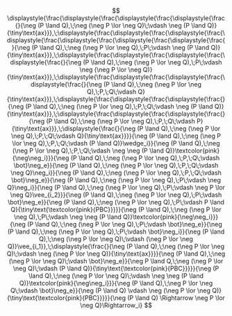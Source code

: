 $$
\displaystyle{\frac{\displaystyle{\frac{\displaystyle{\frac{\displaystyle{\frac{}{\neg (P \land Q),\;\neg (\neg P \lor \neg Q)\;\vdash \neg (P \land Q)}{\tiny\text{ax}}},\;\displaystyle{\frac{\displaystyle{\frac{\displaystyle{\frac{\displaystyle{\frac{\displaystyle{\frac{\displaystyle{\frac{\displaystyle{\frac{}{\neg (P \land Q),\;\neg (\neg P \lor \neg Q),\;P\;\vdash \neg (P \land Q)}{\tiny\text{ax}}},\;\displaystyle{\frac{\displaystyle{\frac{\displaystyle{\frac{\displaystyle{\frac{}{\neg (P \land Q),\;\neg (\neg P \lor \neg Q),\;P\;\vdash \neg (\neg P \lor \neg Q)}{\tiny\text{ax}}},\;\displaystyle{\frac{\displaystyle{\frac{\displaystyle{\frac{\displaystyle{\frac{}{\neg (P \land Q),\;\neg (\neg P \lor \neg Q),\;P,\;Q\;\vdash Q}{\tiny\text{ax}}},\;\displaystyle{\frac{\displaystyle{\frac{\displaystyle{\frac{}{\neg (P \land Q),\;\neg (\neg P \lor \neg Q),\;P,\;Q\;\vdash \neg (P \land Q)}{\tiny\text{ax}}},\;\displaystyle{\frac{\displaystyle{\frac{\displaystyle{\frac{}{\neg (P \land Q),\;\neg (\neg P \lor \neg Q),\;P,\;Q\;\vdash P}{\tiny\text{ax}}},\;\displaystyle{\frac{}{\neg (P \land Q),\;\neg (\neg P \lor \neg Q),\;P,\;Q\;\vdash Q}{\tiny\text{ax}}}}{\neg (P \land Q),\;\neg (\neg P \lor \neg Q),\;P,\;Q\;\vdash (P \land Q)}\wedge_i}}{\neg (P \land Q),\;\neg (\neg P \lor \neg Q),\;P,\;Q\;\vdash \neg \neg (P \land Q)}\textcolor{pink}{\neg\neg_i}}}{\neg (P \land Q),\;\neg (\neg P \lor \neg Q),\;P,\;Q\;\vdash \bot}\neg_e}}{\neg (P \land Q),\;\neg (\neg P \lor \neg Q),\;P,\;Q\;\vdash \neg Q}\neg_i}}{\neg (P \land Q),\;\neg (\neg P \lor \neg Q),\;P,\;Q\;\vdash \bot}\neg_e}}{\neg (P \land Q),\;\neg (\neg P \lor \neg Q),\;P\;\vdash \neg Q}\neg_i}}{\neg (P \land Q),\;\neg (\neg P \lor \neg Q),\;P\;\vdash \neg P \lor \neg Q}\vee_{i_2}}}{\neg (P \land Q),\;\neg (\neg P \lor \neg Q),\;P\;\vdash \bot}\neg_e}}{\neg (P \land Q),\;\neg (\neg P \lor \neg Q),\;P\;\vdash P \land Q}{\tiny\text{\textcolor{pink}{PBC}}}}}{\neg (P \land Q),\;\neg (\neg P \lor \neg Q),\;P\;\vdash \neg \neg (P \land Q)}\textcolor{pink}{\neg\neg_i}}}{\neg (P \land Q),\;\neg (\neg P \lor \neg Q),\;P\;\vdash \bot}\neg_e}}{\neg (P \land Q),\;\neg (\neg P \lor \neg Q),\;P\;\vdash \bot}\neg_i}}{\neg (P \land Q),\;\neg (\neg P \lor \neg Q)\;\vdash (\neg P \lor \neg Q)}\vee_{i_1}},\;\displaystyle{\frac{}{\neg (P \land Q),\;\neg (\neg P \lor \neg Q)\;\vdash \neg (\neg P \lor \neg Q)}{\tiny\text{ax}}}}{\neg (P \land Q),\;\neg (\neg P \lor \neg Q)\;\vdash \bot}\neg_e}}{\neg P \land Q,\;\neg (\neg P \lor \neg Q)\;\vdash (P \land Q)}{\tiny\text{\textcolor{pink}{PBC}}}}}{\neg (P \land Q),\;\neg (\neg P \lor \neg Q)\;\vdash \neg \neg (P \land Q)}\textcolor{pink}{\neg\neg_i}}}{\neg (P \land Q),\;\neg P \lor \neg Q\;\vdash \bot}\neg_e}}{\neg (P \land Q) \vdash \neg (\neg P \lor \neg Q)}{\tiny\text{\textcolor{pink}{PBC}}}}}{\neg (P \land Q) \Rightarrow \neg P \lor \neg Q}\Rightarrow_i}
$$